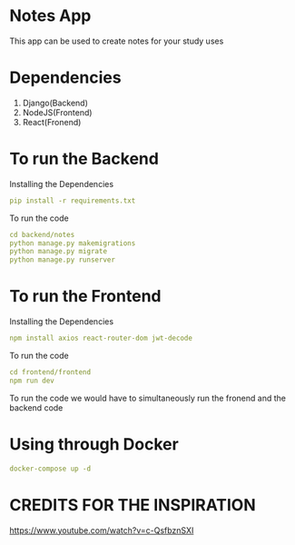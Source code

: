 # Notes App
This app can be used to create notes for your study uses

# Dependencies 
1. Django(Backend)<br/>
2. NodeJS(Frontend)<br/>
3. React(Fronend)

# To run the Backend 
Installing the Dependencies
```yaml
pip install -r requirements.txt

```
To run the code 
```yaml
cd backend/notes
python manage.py makemigrations
python manage.py migrate
python manage.py runserver
```
# To run the Frontend
Installing the Dependencies
```yaml
npm install axios react-router-dom jwt-decode
```
To run the code
```yaml
cd frontend/frontend
npm run dev
```

To run the code we would have to simultaneously run the fronend and the backend code

# Using through Docker
```yaml
docker-compose up -d
```

# CREDITS FOR THE INSPIRATION
https://www.youtube.com/watch?v=c-QsfbznSXI
